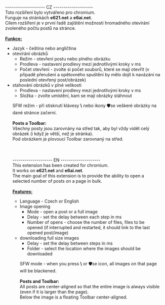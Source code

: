 -------------------- CZ -------------------- <br>
Toto rozšíření bylo vytvářeno pro chromium.<br>
Funguje na stránkách <b>e621.net</b> a <b>e6ai.net</b>.<br>
Cílem rozšíření je v první řadě zajištění možnosti hromadného otevírání zvoleného počtu postů na stránce.
<br><br>
<b><u>Funkce:</u></b>
<ul>
  <li>Jazyk - čeština nebo angličtina</li>
	<li>otevírání obrázků
	  <ul><li>Režim - otevření postu nebo plného obrázku</li>
	<li>Prodleva - nastavení prodlevy mezi jednotlivými kroky v ms</li>
	<li>Počet otevření - zvolte si počet souborů, které se mají otevřít (v případě přerušení a opětovného spuštění by mělo dojít k navázání na poslední otevřený post/obrázek)</li>
	</li>
  </ul>
	<li>stahování obrázků v plné velikosti
	  <ul><li>Prodleva - nastavení prodlevy mezi jednotlivými kroky v ms</li>
	<li>Složka - zvolte umístění, kam se mají obrázky stáhnout</li>
	</li>

</ul>

SFW režim - při stisknutí klávesy <b>&bsol;</b> nebo ikony 🛡️se veškeré obrázky na dané stránce začerní.
<br><br>
<b>Posts a Toolbar:</b><br>
Všechny posty jsou zarovnány na střed tak, aby byl vždy vidět celý obrázek (i když je větší, než je stránka).<br>
Pod obrázkem je plovoucí Toolbar zarovnaný na střed.
<br><br><br><br>
-------------------- EN -------------------- <br>
This extension has been created for chromium.<br>
It works on <b>e621.net</b> and <b>e6ai.net</b>.<br>
The main goal of this extension is to provide the ability to open a selected number of posts on a page in bulk.
<br><br>
<b><u>Features: </u></b>
<ul>
 <li>Language - Czech or English</li>
<li>Image opening
<ul><li>Mode - open a post or a full image</li>
<li>Delay - set the delay between each step in ms</li>
<li>Number of opens - choose the number of files, files to be opened (if interrupted and restarted, it should link to the last opened post/image)</li>
</li>
 </ul>
<li>downloading full size images
<ul><li>Delay - set the delay between steps in ms</li>
<li>Folder - select the location where the images should be downloaded</li>
</li>

</ul>

SFW mode - when you press <b>&bsol;</b> or 🛡️se icon, all images on that page will be blackened.
<br><br>
<b>Posts and Toolbar:</b><br>
All posts are center-aligned so that the entire image is always visible (even if it is larger than the page).<br>
Below the image is a floating Toolbar center-aligned.
